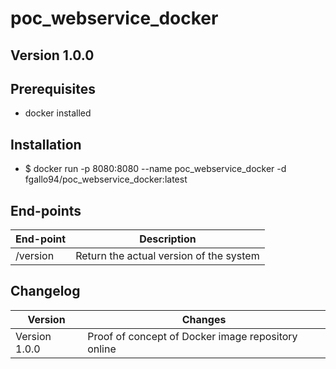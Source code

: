 # poc_webservice_docker

## Version 1.0.0

## Prerequisites
- docker installed

## Installation 
- $ docker run -p 8080:8080 --name poc_webservice_docker -d fgallo94/poc_webservice_docker:latest

## End-points
End-point | Description
----------|------------
/version | Return the actual version of the system

## Changelog

Version | Changes
------------ | -------------
 Version 1.0.0 |Proof of concept of Docker image repository online

